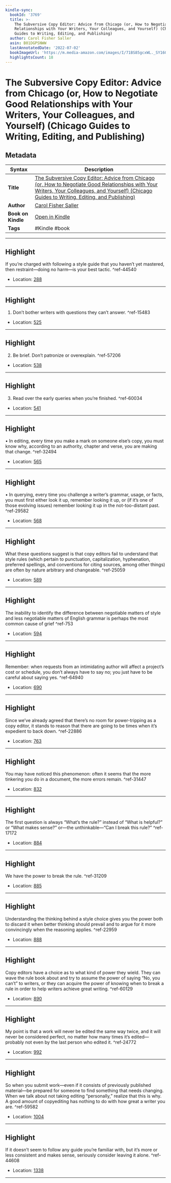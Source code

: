 ```yaml
---
kindle-sync:
  bookId: '3769'
  title: >-
    The Subversive Copy Editor: Advice from Chicago (or, How to Negotiate Good
    Relationships with Your Writers, Your Colleagues, and Yourself) (Chicago
    Guides to Writing, Editing, and Publishing)
  author: Carol Fisher Saller
  asin: B01DGPSNWW
  lastAnnotatedDate: '2022-07-02'
  bookImageUrl: 'https://m.media-amazon.com/images/I/71BS85gcxWL._SY160.jpg'
  highlightsCount: 18
---
```

# The Subversive Copy Editor: Advice from Chicago (or, How to Negotiate Good Relationships with Your Writers, Your Colleagues, and Yourself) (Chicago Guides to Writing, Editing, and Publishing)

## Metadata

| Syntax | Description |
| ---------- | ---------- |
| **Title** | [The Subversive Copy Editor: Advice from Chicago (or, How to Negotiate Good Relationships with Your Writers, Your Colleagues, and Yourself) (Chicago Guides to Writing, Editing, and Publishing)](https://www.amazon.com/dp/B01DGPSNWW?&linkCode=ll1&tag=jwtwkm-20&language=en_US&ref_=as_li_ss_tl) |
| **Author** | [Carol Fisher Saller](https://www.amazon.comundefined) |
| **Book on Kindle** | <a href="kindle://book?action=open&asin=B01DGPSNWW" target="_blank">Open in Kindle</a> |
| **Tags** | #Kindle #book |

---

## Highlight

If you’re charged with following a style guide that you haven’t yet mastered, then restraint—doing no harm—is your best tactic. ^ref-44540

- Location: [288](kindle://book?action=open&asin=B01DGPSNWW&location=288)

---
## Highlight

1. Don’t bother writers with questions they can’t answer. ^ref-15483

- Location: [525](kindle://book?action=open&asin=B01DGPSNWW&location=525)

---
## Highlight

2. Be brief. Don’t patronize or overexplain. ^ref-57206

- Location: [538](kindle://book?action=open&asin=B01DGPSNWW&location=538)

---
## Highlight

3. Read over the early queries when you’re finished. ^ref-60034

- Location: [541](kindle://book?action=open&asin=B01DGPSNWW&location=541)

---
## Highlight

• In editing, every time you make a mark on someone else’s copy, you must know why, according to an authority, chapter and verse, you are making that change. ^ref-32494

- Location: [565](kindle://book?action=open&asin=B01DGPSNWW&location=565)

---
## Highlight

• In querying, every time you challenge a writer’s grammar, usage, or facts, you must first either look it up, remember looking it up, or (if it’s one of those evolving issues) remember looking it up in the not-too-distant past. ^ref-29582

- Location: [568](kindle://book?action=open&asin=B01DGPSNWW&location=568)

---
## Highlight

What these questions suggest is that copy editors fail to understand that style rules (which pertain to punctuation, capitalization, hyphenation, preferred spellings, and conventions for citing sources, among other things) are often by nature arbitrary and changeable. ^ref-25059

- Location: [589](kindle://book?action=open&asin=B01DGPSNWW&location=589)

---
## Highlight

The inability to identify the difference between negotiable matters of style and less negotiable matters of English grammar is perhaps the most common cause of grief ^ref-753

- Location: [594](kindle://book?action=open&asin=B01DGPSNWW&location=594)

---
## Highlight

Remember: when requests from an intimidating author will affect a project’s cost or schedule, you don’t always have to say no; you just have to be careful about saying yes. ^ref-64940

- Location: [690](kindle://book?action=open&asin=B01DGPSNWW&location=690)

---
## Highlight

Since we’ve already agreed that there’s no room for power-tripping as a copy editor, it stands to reason that there are going to be times when it’s expedient to back down. ^ref-22886

- Location: [763](kindle://book?action=open&asin=B01DGPSNWW&location=763)

---
## Highlight

You may have noticed this phenomenon: often it seems that the more tinkering you do in a document, the more errors remain. ^ref-31447

- Location: [832](kindle://book?action=open&asin=B01DGPSNWW&location=832)

---
## Highlight

The first question is always “What’s the rule?” instead of “What is helpful?” or “What makes sense?” or—the unthinkable—“Can I break this rule?” ^ref-17172

- Location: [884](kindle://book?action=open&asin=B01DGPSNWW&location=884)

---
## Highlight

We have the power to break the rule. ^ref-31209

- Location: [885](kindle://book?action=open&asin=B01DGPSNWW&location=885)

---
## Highlight

Understanding the thinking behind a style choice gives you the power both to discard it when better thinking should prevail and to argue for it more convincingly when the reasoning applies. ^ref-22959

- Location: [888](kindle://book?action=open&asin=B01DGPSNWW&location=888)

---
## Highlight

Copy editors have a choice as to what kind of power they wield. They can wave the rule book about and try to assume the power of saying “No, you can’t” to writers, or they can acquire the power of knowing when to break a rule in order to help writers achieve great writing. ^ref-60129

- Location: [890](kindle://book?action=open&asin=B01DGPSNWW&location=890)

---
## Highlight

My point is that a work will never be edited the same way twice, and it will never be considered perfect, no matter how many times it’s edited—probably not even by the last person who edited it. ^ref-24772

- Location: [992](kindle://book?action=open&asin=B01DGPSNWW&location=992)

---
## Highlight

So when you submit work—even if it consists of previously published material—be prepared for someone to find something that needs changing. When we talk about not taking editing “personally,” realize that this is why. A good amount of copyediting has nothing to do with how great a writer you are. ^ref-59582

- Location: [1004](kindle://book?action=open&asin=B01DGPSNWW&location=1004)

---
## Highlight

If it doesn’t seem to follow any guide you’re familiar with, but it’s more or less consistent and makes sense, seriously consider leaving it alone. ^ref-44608

- Location: [1338](kindle://book?action=open&asin=B01DGPSNWW&location=1338)

---
